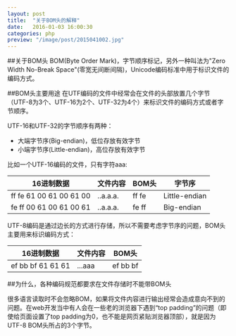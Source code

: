 ```yaml
---
layout: post
title:  "关于BOM头的解释"
date:   2016-01-03 16:00:30
categories: php
preview: "/image/post/2015041002.jpg"
---
```


##关于BOM头
BOM(Byte Order Mark)，字节顺序标记，另外一种叫法为"Zero Width No-Break Space"(零宽无间断间隔)，Unicode编码标准中用于标识文件的编码方式。

##BOM头主要用途
在UTF编码的文件中经常会在文件的头部放置几个字节（UTF-8为3个、UTF-16为2个、UTF-32为4个）来标识文件的编码方式或者字节顺序。

UTF-16和UTF-32的字节顺序有两种：

* 大端字节序(Big-endian)，低位存放有效字节
* 小端字节序(Little-endian)，高位存放有效字节

比如一个UTF-16编码的文件，只有字符aaa:

|16进制数据|文件内容|BOM头|字节序
|-----------------------|--------|-----|--------------
|ff fe 61 00 61 00 61 00|..a.a.a.|ff fe|Little-endian
|fe ff 00 61 00 61 00 61|..a.a.a.|fe ff|Big-endian

UTF-8编码是通过边长的方式进行存储，所以不需要考虑字节序的问题，BOM头主要用来标识编码方式：

|16进制数据|文件内容|BOM头
|-----------------|------|---------
|ef bb bf 61 61 61|...aaa|ef bb bf

##为什么，各种编码规范都要求在文件存储时不能带BOM头

很多语言读取时不会忽略BOM，如果将文件内容进行输出经常会造成意向不到的问题。在web开发当中有人会在一些老的浏览器下遇到“top padding”的问题（即使给页面设置了top padding为0，也不能是网页紧贴浏览器顶部），就是因为UTF-8 BOM头所占的3个字节。
